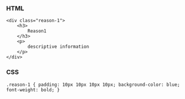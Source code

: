 

### HTML

    <div class="reason-1">
        <h3>
            Reason1
        </h3>
        <p>
            descriptive information
        </p>
    </div>

### CSS

`` .reason-1 {
    padding: 10px 10px 10px 10px;
    background-color: blue;
    font-weight: bold;
} ``
